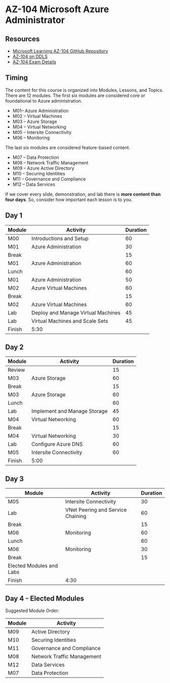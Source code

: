 # AZ-104 Microsoft Azure Administrator

## Resources

* [Microsoft Learning AZ-104 GitHub Repository](https://github.com/MicrosoftLearning/AZ-103-MicrosoftAzureAdministrator)
* [AZ-104 on DDLS](https://www.ddls.com.au/courses/microsoft/azure/microsoft-az-103t00-microsoft-azure-administrator/)
* [AZ-104 Exam Details](https://www.microsoft.com/en-us/learning/exam-az-103.aspx)

## Timing

The content for this course is organized into Modules, Lessons, and Topics. There are 12 modules. The first six modules are considered core or foundational to Azure administration.

* M01– Azure Administration
* M02 – Virtual Machines
* M03 – Azure Storage
* M04 – Virtual Networking 
* M05 – Intersite Connectivity
* M06 – Monitoring 

The last six modules are considered feature-based content.

* M07 – Data Protection
* M08 – Network Traffic Management
* M09 – Azure Active Directory
* M10 – Securing Identities
* M11 – Governance and Compliance
* M12 – Data Services

If we cover every slide, demonstration, and lab there is **more content than four days**. So, consider how important each lesson is to you.

## Day 1

|Module|Activity|Duration|
|-|-|-|
|M00|Introductions and Setup|60|
|M01|Azure Administration|30|
|Break||15|
|M01|Azure Administration|60|
|Lunch||60|
|M01|Azure Administration|50|
|M02|Azure Virtual Machines|60|
|Break||15|
|M02|Azure Virtual Machines|60|
|Lab|Deploy and Manage Virtual Machines|45|
|Lab|Virtual Machines and Scale Sets|45|
|Finish|5:30||

## Day 2

|Module|Activity|Duration|
|-|-|-|
|Review||15|
|M03|Azure Storage|60|
|Break||15|
|M03|Azure Storage|60|
|Lunch||60|
|Lab|Implement and Manage Storage|45|
|M04|Virtual Networking|60|
|Break||15|
|M04|Virtual Networking|30|
|Lab|Configure Azure DNS|60|
|M05|Intersite Connectivity|60|
|Finish|5:00||

## Day 3

|Module|Activity|Duration|
|-|-|-|
|M05|Intersite Connectivity|30|
|Lab|VNet Peering and Service Chaining|60|
|Break||15|
|M06|Monitoring|60|
|Lunch||60|
|M06|Monitoring|30|
|Break||15|
|Elected Modules and Labs|||
|Finish|4:30||

## Day 4 - Elected Modules

Suggested Module Order:

|Module|Activity|
|-|-|
|M09|Active Directory|
|M10|Securing Identities|
|M11|Governance and Compliance|
|M08|Network Traffic Management|
|M12|Data Services|
|M07|Data Protection|




